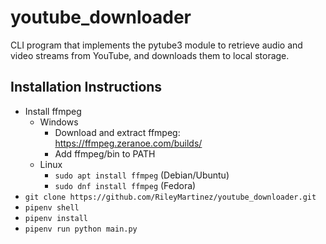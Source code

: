 # youtube_downloader
CLI program that implements the pytube3 module to retrieve audio and video streams from YouTube, and downloads them to local storage.

## Installation Instructions
- Install ffmpeg
  - Windows
    - Download and extract ffmpeg: https://ffmpeg.zeranoe.com/builds/
    - Add ffmpeg/bin to PATH
  - Linux
    - `sudo apt install ffmpeg` (Debian/Ubuntu)
    - `sudo dnf install ffmpeg` (Fedora)
- `git clone https://github.com/RileyMartinez/youtube_downloader.git`
- `pipenv shell`
- `pipenv install`
- `pipenv run python main.py`
